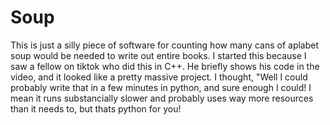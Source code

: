 # Soup
 This is just a silly piece of software for counting how many cans of aplabet soup would be needed to write out entire books.
 I started this because I saw a fellow on tiktok who did this in C++. He briefly shows his code in the video, and it looked like a pretty massive project.
 I thought, "Well I could probably write that in a few minutes in python, and sure enough I could! I mean it runs substancially slower and probably uses way more resources than it needs to, but thats python for you!
